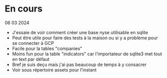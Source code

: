 # En cours
06 03 2024
* J'essaie de voir comment créer une base nyse utilisable en sqlite
* Peut être utile pour faire des tests à la maison ou si y a problème pour se connecter à GCP
* Facile pour la tables "companies"
* Moins fun pour la table "indicators" car l'importateur de sqlite3 met tout en text par défaut
* Bref je suis deçu mais j'ai pas beaucoup de temps à y consacrer
* Voir sous répertoire assets pour l'instant